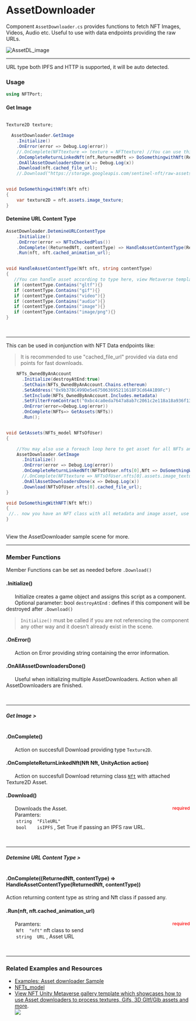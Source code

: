 # AssetDownloader

Component `AssetDownloader.cs` provides functions to fetch NFT Images, Videos, Audio etc. Useful to use with data endpoints providing the raw URLs.

![AssetDL_image](https://i.imgur.com/TQjscnJ.gif)

---

URL type both IPFS and HTTP is supported, it will be auto detected.

### Usage

```csharp
using NFTPort;
```

#### Get Image

```csharp

Texture2D texture;

  AssetDownloader.GetImage
    .Initialize()
    .OnError(error => Debug.Log(error))
    //.OnComplete(NFTtexture => texture = NFTtexture) //You can use this if you need just Texture2D in a linear function or you can use OnCompleteReturnLinkedNft if you're processing multiple Nfts.
    .OnCompleteReturnLinkedNft(nft,ReturnedNft => DoSomethingwithNft(ReturnedNft))
    .OnAllAssetDownloadersDone(x => Debug.Log(x))
    .Download(nft.cached_file_url);
    //.Download("https://storage.googleapis.com/sentinel-nft/raw-assets/87f6d27a39496a5c0ce66f1a3fb70bb9666dc237ac114522fd622db4a648d1e6.jpeg");


void DoSomethingwithNft(Nft nft)
{
    var texture2D = nft.assets.image_texture; 
}

```
#### Detemine URL Content Type
```csharp
AssetDownloader.DetemineURLContentType
    .Initialize()
    .OnError(error => NFTsCheckedPlus())
    .OnComplete((ReturnedNft, contentType) => HandleAssetContentType(ReturnedNft, contentType))
    .Run(nft, nft.cached_animation_url);


void HandleAssetContentType(Nft nft, string contentType)
{
   //You can handle asset according to type here, view Metaverse template sample. We recommend gltFast for Glb processing.
   if (contentType.Contains("gltf"){}
   if (contentType.Contains("gif"){}
   if (contentType.Contains("video"){}
   if (contentType.Contains("audio"){}
   if (contentType.Contains("image"){}
   if (contentType.Contains("image/png"){}
}
  ```

</br>

---


This can be used in conjunction with NFT Data endpoints like:

> It is recommended to use "cached_file_url" provided via data end points for fast downloads.

```csharp
    NFTs_OwnedByAnAccount
      .Initialize(destroyAtEnd:true)
      .SetChain(NFTs_OwnedByAnAccount.Chains.ethereum)
      .SetAddress("0x9b37BC499De5e675063695211618F3Cd64A1B9Fc")
      .SetInclude(NFTs_OwnedByAnAccount.Includes.metadata)
      .SetFilterFromContract("0xbc4ca0eda7647a8ab7c2061c2e118a18a936f13d")
      .OnError(error=>Debug.Log(error))
      .OnComplete(NFTs=> GetAssets(NFTs))
      .Run();


void GetAssets(NFTs_model NFTsOfUser)
{   

    //You may also use a foreach loop here to get asset for all NFTs and do checks like if Nft.name or nft.file_ur; exists
    AssetDownloader.GetImage
      .Initialize()
      .OnError(error => Debug.Log(error))
      .OnCompleteReturnLinkedNft(NFTsOfUser.nfts[0],Nft => DoSomethingWithNFT(Nft))
      //.OnComplete(NFTtexture => NFTsOfUser.nfts[0].assets.image_texture = NFTtexture)
      .OnAllAssetDownloadersDone(x => Debug.Log(x))
      .Download(NFTsOfUser.nfts[0].cached_file_url);
}

void DoSomethingWithNFT(Nft Nft))
{
 //.. now you have an NFT class with all metadata and image asset, use it to create objects, characters or more. 
}

```

</br>
View the AssetDownloader sample scene for more.

---

### Member Functions

Member Functions can be set as needed before `.Download()`

#### .Initialize()

      Initialize creates a game object and assigns this script as a component. </br>
      Optional parameter: bool `destroyAtEnd` : defines if this component will be destroyed after `.Download()`

> `Initialize()` must be called if you are not referencing the component any other way and it doesn't already exist in the scene.

#### .OnError()

      Action on Error providing string containing the error information.


#### .OnAllAssetDownloadersDone()

      Useful when initializing multiple AssetDownloaders. Action when all AssetDownloaders are finished. </br>

</br>

---

##### Get Image > </br></br>

#### .OnComplete()

      Action on succesfull Download providing type `Texture2D`. </br>

#### .OnCompleteReturnLinkedNft(Nft Nft, UnityAction<Nft> action)

      Action on succesfull Download returning class [`Nft`](https://docs.nftport.xyz/docs/nftport/ZG9jOjU0MzMyMDg0-nf-ts-model-cs) with attached Texture2D Asset. </br>


#### .Download()

<span style="float:right;color:red;font-weight:500;font-size:12px">required </span>
      Downloads the Asset.</br>
      Paramters:</br>
       `string  "FileURL"` </br>
       `bool 	isIPFS` , Set True if passing an IPFS raw URL. </br>

</br>

---

##### Detemine URL Content Type > </br></br>

####  .OnComplete((ReturnedNft, contentType) => HandleAssetContentType(ReturnedNft, contentType))

Action returning content type as string and Nft class if passed any. </br>

#### .Run(nft, nft.cached_animation_url)
<span style="float:right;color:red;font-weight:500;font-size:12px">required </span>
      Paramters:</br>
       `Nft  "nft"` nft class to send</br>
       `string 	URL` , Asset URL </br>

</br>


---

### Related Examples and Resources

- [Examples: Asset downloader Sample](https://docs.nftport.xyz/docs/nftport/ZG9jOjUzMzQxMzcy-examples#asset-downloader-sample)
- [NFTs_model](https://docs.nftport.xyz/docs/nftport/ZG9jOjU0MzMyMDg0-nf-ts-model-cs)
- [View NFT Unity Metaverse gallery template which showcases how to use Asset downloaders to process textures, Gifs, 3D Gltf/Glb assets and more](https://github.com/Worldsz/NFT-Unity3D-Metaverse-Template).  
  ![](https://i.imgur.com/GXuwbPB.gif)
